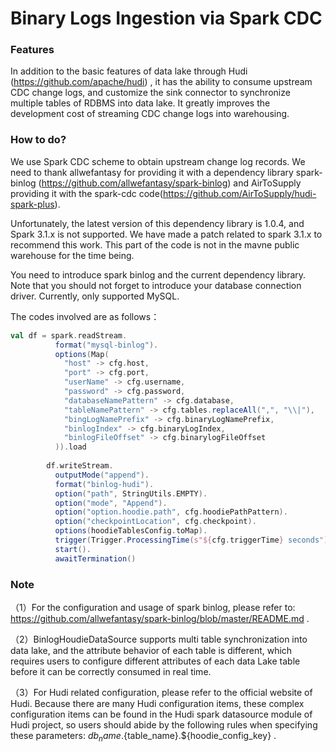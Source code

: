 # Binary Logs Ingestion via Spark CDC

### **Features**

In addition to the basic features of data lake through Hudi (https://github.com/apache/hudi) , it has the ability to consume upstream CDC change logs, and customize the sink connector to synchronize multiple tables of RDBMS into data lake. It greatly improves the development cost of streaming CDC change logs into warehousing.

### **How to do?**

We use Spark CDC scheme to obtain upstream change log records. We need to thank allwefantasy for providing it with a dependency library spark-binlog (https://github.com/allwefantasy/spark-binlog) and AirToSupply providing it with the spark-cdc code(https://github.com/AirToSupply/hudi-spark-plus).

Unfortunately, the latest version of this dependency library is 1.0.4, and Spark 3.1.x is not supported. We have made a patch related to spark 3.1.x to recommend this work. This part of the code is not in the mavne public warehouse for the time being.

You need to introduce spark binlog and the current dependency library. Note that you should not forget to introduce your database connection driver. Currently, only supported MySQL.

The codes involved are as follows：

```scala
val df = spark.readStream.
          format("mysql-binlog").
          options(Map(
            "host" -> cfg.host,
            "port" -> cfg.port,
            "userName" -> cfg.username,
            "password" -> cfg.password,
            "databaseNamePattern" -> cfg.database,
            "tableNamePattern" -> cfg.tables.replaceAll(",", "\\|"),
            "bingLogNamePrefix" -> cfg.binaryLogNamePrefix,
            "binlogIndex" -> cfg.binaryLogIndex,
            "binlogFileOffset" -> cfg.binarylogFileOffset
          )).load
    
        df.writeStream.
          outputMode("append").
          format("binlog-hudi").
          option("path", StringUtils.EMPTY).
          option("mode", "Append").
          option("option.hoodie.path", cfg.hoodiePathPattern).
          option("checkpointLocation", cfg.checkpoint).
          options(hoodieTablesConfig.toMap).
          trigger(Trigger.ProcessingTime(s"${cfg.triggerTime} seconds")).
          start().
          awaitTermination()
```

### **Note**
（1）For the configuration and usage of spark binlog, please refer to: https://github.com/allwefantasy/spark-binlog/blob/master/README.md .

（2）BinlogHoudieDataSource supports multi table synchronization into data lake, and the attribute behavior of each table is different, which requires users to configure different attributes of each data Lake table before it can be correctly consumed in real time.

（3）For Hudi related configuration, please refer to the official website of Hudi. Because there are many Hudi configuration items, these complex configuration items can be found in the Hudi spark datasource module of Hudi project, so users should abide by the following rules when specifying these parameters: ${db_name}.${table_name}.${hoodie_config_key} .
